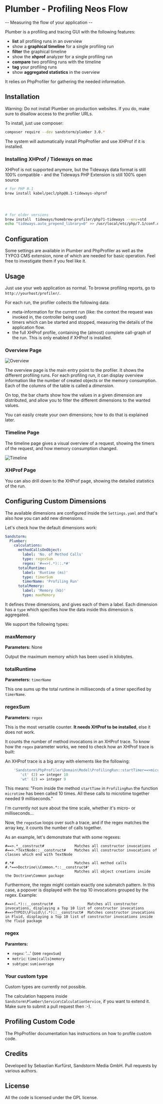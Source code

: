 # Plumber - Profiling Neos Flow

-- Measuring the flow of your application --

Plumber is a profiling and tracing GUI with the following features:

* **list** all profiling runs in an overview
* show a **graphical timeline** for a single profiling run
* **filter** the graphical timeline
* show the **xhprof** analyzer for a single profiling run
* **compare** two profiling runs with the timeline
* **tag** your profiling runs
* show **aggregated statistics** in the overview

It relies on PhpProfiler for gathering the needed information.

## Installation

Warning: Do not install Plumber on production websites. If you do, make sure to disallow access to the profiler URLs.

To install, just use composer:

```bash
composer require --dev sandstorm/plumber 3.0.*
```

The system will automatically install PhpProfiler and use XHProf if it is installed.

### Installing XHProf / Tideways on mac

XHProf is not supported anymore, but the Tideways data format is still 100%
compatible - and the Tideways PHP Extension is still 100% open source

```bash
# for PHP 8.1
brew install kabel/pecl/php@8.1-tideways-xhprof




# for older versions
brew install  tideways/homebrew-profiler/php71-tideways --env=std
echo "tideways.auto_prepend_library=0" >> /usr/local/etc/php/7.1/conf.d/ext-tideways.ini
```


## Configuration

Some settings are available in Plumber and PhpProfiler as well as the TYPO3 CMS
extension, none of which are needed for basic operation. Feel free to investigate
them if you feel like it.

## Usage

Just use your web application as normal. To browse profiling reports, go to `http://yourhost/profiler/`.

For each run, the profiler collects the following data:

* meta-information for the current run (like: the context the request was invoked in, the controller being used)
* timers which can be started and stopped, measuring the details of the application flow.
* the full XHProf profile, containing the (almost) complete call-graph of the run. This is only enabled if XHProf is installed.

### Overview Page

![Overview](http://sandstorm.github.io/Plumber/Documentation/OverviewPage.jpg)

The overview page is the main entry point to the profiler. It shows the different
profiling runs. For each profiling run, it can display overview information
like the number of created objects or the memory consumption. Each of the
columns of the table is called a *dimension*.

On top, the bar charts show how the values in a given dimension are distributed,
and allow you to filter the different dimensions to the wanted values.

You can easily create your own dimensions; how to do that is explained later.

### Timeline Page

The timeline page gives a visual overview of a request, showing the timers
of the request, and how memory consumption changed.

![Timeline](http://sandstorm.github.io/Plumber/Documentation/TimelinePage.png)

### XHProf Page

You can also drill down to the XHProf page, showing the detailed statistics
of the run.


## Configuring Custom Dimensions

The available dimensions are configured inside the `Settings.yaml` and that's
also how you can add new dimensions.

Let's check how the default dimensions work:

```yaml
Sandstorm:
  Plumber:
    calculations:
      methodCallsOnObject:
        label: 'No. of Method Calls'
        type: regexSum
        regex: '#==>(.*)::.*#'
      totalRuntime:
        label: 'Runtime (ms)'
        type: timerSum
        timerName: 'Profiling Run'
      totalMemory:
        label: 'Memory (kb)'
        type: maxMemory
```

It defines three dimensions, and gives each of them a label. Each dimension has
a `type` which specifies how the data inside this dimension is aggregated.

We support the following types:

### maxMemory

**Parameters:** None

Output the maximum memory which has been used in kilobytes.

### totalRuntime

**Parameters:** `timerName`

This one sums up the total runtime in milliseconds of a timer specified by `timerName`.

### regexSum

**Parameters:** `regex`

This is the most versatile counter. **It needs XHProf to be installed**, else it
does not work.

It counts the number of method invocations in an XHProf trace. To know how the `regex`
parameter works, we need to check how an XHProf trace is built:

An XHProf trace is a big array with elements like the following:

```php
	'Sandstorm\PhpProfiler\Domain\Model\ProfilingRun::startTimer==>microtime' (76) => array(2)
	   'ct' (2) => integer 10
	   'wt' (2) => integer 9
```

This means: "From inside the method `startTime` in `ProfilingRun` the function `microtime` has
been called 10 times. All these calls to microtime together needed 9 milliseconds."

I'm currently not sure about the time scale, whether it's micro- or milliseconds...

Now, the `regexSum` loops over such a trace, and if the regex matches the array key,
it counts the number of calls together.

As an example, let's demonstrate that with some regexes:


```text
#==>.*__construct#              Matches all constructor invocations
#==>.*TextNode::__construct#    Matches all constructor invocations of classes which end with TextNode

#.*#                            Matches all method calls
#.*==>Doctrine\\Common.*::__construct#'
                                Matches all object creations inside the Doctrine\Common package
```

Furthermore, the regex might contain exactly one submatch pattern. In this case, a popover is displayed
with the top 10 invocations grouped by the regex. Example:

```text
#==>(.*)::__construct#                Matches all constructor invocations, displaying a Top 10 list of constructor invocations
#==>TYPO3\\Fluid\\(.*)::__construct#  Matches constructor invocations in Fluid, displaying a Top 10 list of constructor invocations inside the fluid package
```

### regex

**Paramters:**

* `regex`: '...' (see `regexSum`)
* `metric`: `time|calls|memory`
* `subtype`: `sum|average`

### Your custom type

Custom types are currently not possible.

The calculation happens inside `Sandstorm\Plumber\Service\CalculationService`,
if you want to extend it. Make sure to submit a pull request then :-).


## Profiling Custom Code

The PhpProfiler documentation has instructions on how to profile custom code.

## Credits

Developed by Sebastian Kurfürst, Sandstorm Media GmbH. Pull
requests by various authors.

## License

All the code is licensed under the GPL license.

